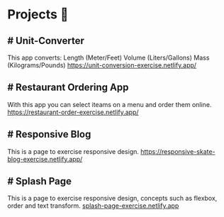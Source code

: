 #  Projects 🚀
## # Unit-Converter
This app converts:
Length (Meter/Feet)
Volume (Liters/Gallons)
Mass (Kilograms/Pounds)
https://unit-conversion-exercise.netlify.app/

## # Restaurant Ordering App
With this app you can select iteams on a menu and order them online.
https://restaurant-order-exercise.netlify.app/

## # Responsive Blog
This is a page to exercise responsive design.
https://responsive-skate-blog-exercise.netlify.app/

## # Splash Page
This is a page to exercise responsive design, concepts such as flexbox, order and text transform.
[splash-page-exercise.netlify.app](http://splash-page-exercise.netlify.app "splash-page-exercise.netlify.app")
